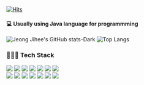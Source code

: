 [![Hits](https://hits.seeyoufarm.com/api/count/incr/badge.svg?url=https%3A%2F%2Fgithub.com%2Fdev-9hee&count_bg=%2379C83D&title_bg=%23555555&icon=&icon_color=%23E7E7E7&title=hits&edge_flat=false)](https://hits.seeyoufarm.com)
<br>
#### 💻 Usually using Java language for programmming

![Jeong Jihee's GitHub stats-Dark](https://github-readme-stats.vercel.app/api?username=dev-9hee&show_icons=true&theme=dark&bg_color=0d1117&hide_border=true)
![Top Langs](https://github-readme-stats.vercel.app/api/top-langs/?username=dev-9hee&layout=compact&title_color=ffffff&bg_color=0d1117&hide_border=true)

### 👩🏻‍💻 Tech Stack 
<div align="left">
    <img src="https://img.shields.io/badge/Java-007396?style=flat-square&logo=Java&logoColor=white"/>
    <img src="https://img.shields.io/badge/IntelliJIDEA-000000?style=flat-square&logo=IntelliJIDEA&logoColor=white"/>
    <img src="https://img.shields.io/badge/Spring-6DB33F?style=flat-square&logo=Spring&logoColor=white"/>
    <img src="https://img.shields.io/badge/SpringBoot-6DB33F?style=flat-square&logo=SpringBoot&logoColor=white"/>
    <img src="https://img.shields.io/badge/Gradle-02303A?style=flat-square&logo=Gradle&logoColor=white"/>
    <img src="https://img.shields.io/badge/MySQL-4479A1?style=flat-square&logo=MySQL&logoColor=white"/>
    <img src="https://img.shields.io/badge/Git-F05032?style=flat-square&logo=Git&logoColor=white"/>
</div>

<div align="left">
    <img src="https://img.shields.io/badge/Javascript-F7DF1E?style=flat-square&logo=javascript&logoColor=black"/>   
    <img src="https://img.shields.io/badge/HTML-E34F26?style=flat-square&logo=html5&logoColor=white"/>
    <img src="https://img.shields.io/badge/CSS-1572B6?style=flat-square&logo=css3&logoColor=white"/>
    <img src="https://img.shields.io/badge/VisualStudioCode-3498db?style=flat-square&logo=VisualStudioCode&logoColor=white"/>
    <img src="https://img.shields.io/badge/Vue.js-4FC08D?style=flat-square&logo=Vue.js&logoColor=white"/>
    <img src="https://img.shields.io/badge/Node-339933?style=flat-square&logo=node.js&logoColor=white"/>
    <img src="https://img.shields.io/badge/MongoDB-47A248?style=flat-square&logo=MongoDB&logoColor=white"/>
</div>


<!--
기타 내용
##  👋🏻 Welcome my github profile !

- 👩🏻‍💼   Department of Double E (Electronic Engineering)
- 💻   Usually using Java language for programmming
- 👩🏻‍🏫   Learn constantly and think creatively.
- 🌏   Web Backend Developer

## 👩🏻‍💻 Tech Stack 

<p align="center">
    <img src="https://img.shields.io/badge/Java-007396?style=flat-square&logo=Java&logoColor=white"/>
    <img src="https://img.shields.io/badge/Javascript-F7DF1E?style=flat-square&logo=javascript&logoColor=black"/>   
    <img src="https://img.shields.io/badge/HTML-E34F26?style=flat-square&logo=html5&logoColor=white"/>
    <img src="https://img.shields.io/badge/CSS-1572B6?style=flat-square&logo=css3&logoColor=white"/>
</p>

<p align="center">
    <img src="https://img.shields.io/badge/IntelliJIDEA-000000?style=flat-square&logo=IntelliJIDEA&logoColor=white"/>
    <img src="https://img.shields.io/badge/VisualStudioCode-3498db?style=flat-square&logo=VisualStudioCode&logoColor=white"/>
    <img src="https://img.shields.io/badge/Spring-6DB33F?style=flat-square&logo=Spring&logoColor=white"/>
    <img src="https://img.shields.io/badge/Node-339933?style=flat-square&logo=node.js&logoColor=white"/>
    <img src="https://img.shields.io/badge/Vue.js-4FC08D?style=flat-square&logo=Vue.js&logoColor=white"/>
    <img src="https://img.shields.io/badge/MySQL-4479A1?style=flat-square&logo=MySQL&logoColor=white"/>

<p align="center">
    <img src="https://img.shields.io/badge/Git-F05032?style=flat-square&logo=Git&logoColor=white"/>
</p>

## :octocat: My GitHub Stats

![Jeong Jihee's GitHub stats-Dark](https://github-readme-stats.vercel.app/api?username=dev-9hee&show_icons=true&theme=dark&bg_color=0d1117&hide_border=true)
![Top Langs](https://github-readme-stats.vercel.app/api/top-langs/?username=dev-9hee&layout=compact&title_color=ffffff&bg_color=0d1117&hide_border=true)
-->


<!--## Hi there 👋

<!--
**PradaRio/PradaRio** is a ✨ _special_ ✨ repository because its `README.md` (this file) appears on your GitHub profile.

Here are some ideas to get you started:

- 🔭 I’m currently working on ...
- 🌱 I’m currently learning ...
- 👯 I’m looking to collaborate on ...
- 🤔 I’m looking for help with ...
- 💬 Ask me about ...
- 📫 How to reach me: ...
- 😄 Pronouns: ...
- ⚡ Fun fact: ...
-->

<!--
##  :wave: Welcome my github profile !

🔭 Education

🌱 Department of Electronic Engineering [2019.03 ~ 2024.02]

📫 : oo558587@naver.com

💻 : Web Developer

## 📚 My Tech Stack 🧩

  - Programming Languages : ![](	https://img.shields.io/badge/JAVA-007396?style=for-the-badge&logo=JAVA&logoColor=white) ![](	https://img.shields.io/badge/JavaScript-F7DF1E?style=for-the-badge&logo=javascript&logoColor=black)
  - Development Tools : ![](	https://img.shields.io/badge/IntelliJIDEA-000000?style=for-the-badge&logo=IntelliJIDEA&logoColor=white) ![](	https://img.shields.io/badge/VisualStudioCode-3498db?style=for-the-badge&logo=VisualStudioCode&logoColor=white)
  - Framework : ![](	https://img.shields.io/badge/Vue.js-4FC08D?style=for-the-badge&logo=vue.js&logoColor=white)
  - Database : ![](	https://img.shields.io/badge/MySQL-4479A1?style=for-the-badge&logo=MySQL&logoColor=white)
  - Other :  ![](	https://img.shields.io/badge/Git-F05032?style=for-the-badge&logo=Git&logoColor=white)
<!--<br>-->
 <!-- ![](	https://img.shields.io/badge/JavaScript-F7DF1E?style=for-the-badge&logo=javascript&logoColor=black) -->
 <!-- ![](	https://img.shields.io/badge/VisualStudioCode-3498db?style=for-the-badge&logo=VisualStudioCode&logoColor=white) -->
 <!--[![Anurag's GitHub stats](https://github-readme-stats.vercel.app/api?username=thanx-To-Dev-Minsoo)](https://github.com/anuraghazra/github-readme-stats)-->
 <!-- - Framework : ![](	https://img.shields.io/badge/Vue.js-4FC08D?style=for-the-badge&logo=vue.js&logoColor=white) --
 -->
 
